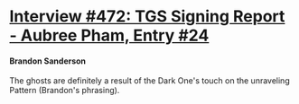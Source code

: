# [Interview #472: TGS Signing Report - Aubree Pham, Entry #24](https://www.theoryland.com/intvmain.php?i=472#24)

#### Brandon Sanderson

The ghosts are definitely a result of the Dark One's touch on the unraveling Pattern (Brandon's phrasing).

